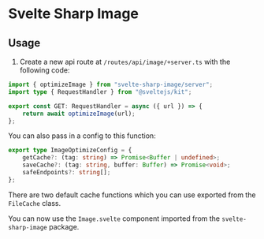 # Svelte Sharp Image

## Usage

1. Create a new api route at `/routes/api/image/+server.ts` with the following code:

```typescript
import { optimizeImage } from "svelte-sharp-image/server";
import type { RequestHandler } from "@sveltejs/kit";

export const GET: RequestHandler = async ({ url }) => {
    return await optimizeImage(url);
};
```

You can also pass in a config to this function:

```typescript
export type ImageOptimizeConfig = {
    getCache?: (tag: string) => Promise<Buffer | undefined>;
    saveCache?: (tag: string, buffer: Buffer) => Promise<void>;
    safeEndpoints?: string[];
};
```

There are two default cache functions which you can use exported from the `FileCache` class.

You can now use the `Image.svelte` component imported from the `svelte-sharp-image` package.
